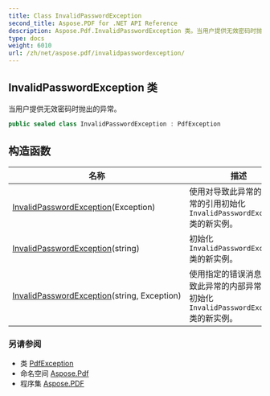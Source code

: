 ```yaml
---
title: Class InvalidPasswordException
second_title: Aspose.PDF for .NET API Reference
description: Aspose.Pdf.InvalidPasswordException 类。当用户提供无效密码时抛出的异常
type: docs
weight: 6010
url: /zh/net/aspose.pdf/invalidpasswordexception/
---
```

## InvalidPasswordException 类

当用户提供无效密码时抛出的异常。

```csharp
public sealed class InvalidPasswordException : PdfException
```

## 构造函数

| 名称 | 描述 |
| --- | --- |
| [InvalidPasswordException](invalidpasswordexception/#constructor)(Exception) | 使用对导致此异常的内部异常的引用初始化 `InvalidPasswordException` 类的新实例。 |
| [InvalidPasswordException](invalidpasswordexception/#constructor_1)(string) | 初始化 `InvalidPasswordException` 类的新实例。 |
| [InvalidPasswordException](invalidpasswordexception/#constructor_2)(string, Exception) | 使用指定的错误消息和对导致此异常的内部异常的引用初始化 `InvalidPasswordException` 类的新实例。 |

### 另请参阅

* 类 [PdfException](../pdfexception/)
* 命名空间 [Aspose.Pdf](../../aspose.pdf/)
* 程序集 [Aspose.PDF](../../)